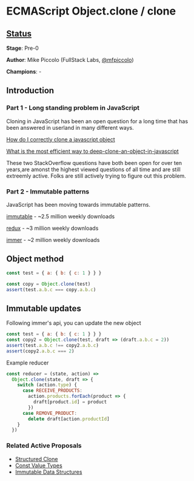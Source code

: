 # ECMAScript Object.clone / clone

## [Status](https://tc39.github.io/process-document/)

**Stage**: Pre-0

**Author**: Mike Piccolo (FullStack Labs, [@mfpiccolo](https://twitter.com/mfpiccolo))

**Champions**: -

## Introduction

### Part 1 - Long standing problem in JavaScript

Cloning in JavaScript has been an open question for a long time that has been answered in userland in many different ways.

[How do I correctly clone a javascript object](https://stackoverflow.com/questions/728360/how-do-i-correctly-clone-a-javascript-object)

[What is the most efficient way to deep-clone-an-object-in-javascript](https://stackoverflow.com/questions/122102/what-is-the-most-efficient-way-to-deep-clone-an-object-in-javascript)

These two StackOverflow questions have both been open for over ten years,are amonst the highest viewed questions of all time and are still extreemly active. Folks are still actively trying to figure out this problem.

### Part 2 - Immutable patterns

JavaScript has been moving towards immutable patterns.

[immutable](https://www.npmjs.com/package/immutable) - ~2.5 million weekly downloads

[redux](https://www.npmjs.com/package/redux) - ~3 million weekly downloads

[immer](https://www.npmjs.com/package/immer) - ~2 million weekly downloads

## Object method

```js
const test = { a: { b: { c: 1 } } }

const copy = Object.clone(test)
assert(test.a.b.c === copy.a.b.c)
```

## Immutable updates

Following immer's api, you can update the new object

```js
const test = { a: { b: { c: 1 } } }
const copy2 = Object.clone(test, draft => (draft.a.b.c = 2))
assert(test.a.b.c !== copy2.a.b.c)
assert(copy2.a.b.c === 2)
```

Example reducer

```js
const reducer = (state, action) =>
  Object.clone(state, draft => {
    switch (action.type) {
      case RECEIVE_PRODUCTS:
        action.products.forEach(product => {
          draft[product.id] = product
        })
      case REMOVE_PRODUCT:
        delete draft[action.productId]
    }
  })
```

### Related Active Proposals

- [Structured Clone](https://github.com/dslomov/ecmascript-structured-clone)
- [Const Value Types](https://github.com/rricard/proposal-const-value-types)
- [Immutable Data Structures](https://github.com/sebmarkbage/ecmascript-immutable-data-structures)
